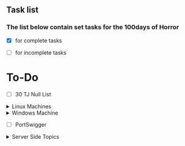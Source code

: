 ## Task list 

### The list below contain set tasks for the 100days of Horror 

-  [x] for complete tasks  

-  [ ] for incomplete tasks 

# To-Do


- [ ] 30 TJ Null List

<details>
    <summary>Linux Machines</summary>
    
    
- [ ] Lame
- [ ] Blue
    
 </details>

<details>
    <summary>Windows Machine</summary>
    
- [ ] Blue

    
    
</details>


- [ ] PortSwigger

<details>
    <summary>Server Side Topics</summary>
    
    
- [ ] SQL Injection
- [ ] Authentication
- [ ] Directory traversal
- [ ] Command injection 
- [ ] Business logic vulnerabilities 
- [ ] Information disclosure 
- [ ] Access control
- [ ] Server-side request forgery (SSRF)
- [ ] XXE injection
 
 </details>
 
 
 

